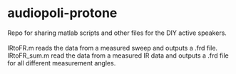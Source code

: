 # audiopoli-protone
Repo for sharing matlab scripts and other files for the DIY active speakers. 
<br><br>
IRtoFR.m reads the data from a measured sweep and outputs a .frd file.<br>
IRtoFR_sum.m read the data from a measured IR data and outputs a .frd file for all different measurement angles.
